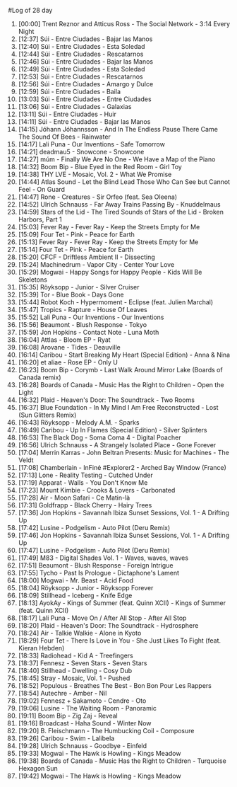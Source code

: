 #Log of 28 day

1. [00:00] Trent Reznor and Atticus Ross - The Social Network - 3:14 Every Night
1. [12:37] Súi - Entre Ciudades - Bajar las Manos
1. [12:40] Súi - Entre Ciudades - Esta Soledad
1. [12:44] Súi - Entre Ciudades - Rescatarnos
1. [12:46] Súi - Entre Ciudades - Bajar las Manos
1. [12:49] Súi - Entre Ciudades - Esta Soledad
1. [12:53] Súi - Entre Ciudades - Rescatarnos
1. [12:56] Súi - Entre Ciudades - Amargo y Dulce
1. [12:59] Súi - Entre Ciudades - Baila
1. [13:03] Súi - Entre Ciudades - Entre Ciudades
1. [13:06] Súi - Entre Ciudades - Galaxias
1. [13:11] Súi - Entre Ciudades - Huir
1. [14:11] Súi - Entre Ciudades - Bajar las Manos
1. [14:15] Jóhann Jóhannsson - And In The Endless Pause There Came The Sound Of Bees - Rainwater
1. [14:17] Lali Puna - Our Inventions - Safe Tomorrow
1. [14:21] deadmau5 - Snowcone - Snowcone
1. [14:27] múm - Finally We Are No One - We Have a Map of the Piano
1. [14:32] Boom Bip - Blue Eyed in the Red Room - Girl Toy
1. [14:38] THY LVE - Mosaic, Vol. 2 - What We Promise
1. [14:44] Atlas Sound - Let the Blind Lead Those Who Can See but Cannot Feel - On Guard
1. [14:47] Rone - Creatures - Sir Orfeo (feat. Sea Oleena)
1. [14:52] Ulrich Schnauss - Far Away Trains Passing By - Knuddelmaus
1. [14:59] Stars of the Lid - The Tired Sounds of Stars of the Lid - Broken Harbors, Part 1
1. [15:03] Fever Ray - Fever Ray - Keep the Streets Empty for Me
1. [15:09] Four Tet - Pink - Peace for Earth
1. [15:13] Fever Ray - Fever Ray - Keep the Streets Empty for Me
1. [15:14] Four Tet - Pink - Peace for Earth
1. [15:20] CFCF - Driftless Ambient II - Dissecting
1. [15:24] Machinedrum - Vapor City - Center Your Love
1. [15:29] Mogwai - Happy Songs for Happy People - Kids Will Be Skeletons
1. [15:35] Röyksopp - Junior - Silver Cruiser
1. [15:39] Tor - Blue Book - Days Gone
1. [15:44] Robot Koch - Hypermoment - Eclipse (feat. Julien Marchal)
1. [15:47] Tropics - Rapture - House Of Leaves
1. [15:52] Lali Puna - Our Inventions - Our Inventions
1. [15:56] Beaumont - Blush Response - Tokyo
1. [15:59] Jon Hopkins - Contact Note - Luna Moth
1. [16:04] Attlas - Bloom EP - Ryat
1. [16:08] Arovane - Tides - Deauville
1. [16:14] Caribou - Start Breaking My Heart (Special Edition) - Anna & Nina
1. [16:20] et aliae - Rose EP - Only U
1. [16:23] Boom Bip - Corymb - Last Walk Around Mirror Lake (Boards of Canada remix)
1. [16:28] Boards of Canada - Music Has the Right to Children - Open the Light
1. [16:32] Plaid - Heaven's Door: The Soundtrack - Two Rooms
1. [16:37] Blue Foundation - In My Mind I Am Free Reconstructed - Lost (Sun Glitters Remix)
1. [16:43] Röyksopp - Melody A.M. - Sparks
1. [16:49] Caribou - Up In Flames (Special Edition) - Silver Splinters
1. [16:53] The Black Dog - Soma Coma 4 - Digital Poacher
1. [16:56] Ulrich Schnauss - A Strangely Isolated Place - Gone Forever
1. [17:04] Merrin Karras - John Beltran Presents: Music for Machines - The Veldt
1. [17:08] Chamberlain - InFiné #Explorer2 - Arched Bay Window (France)
1. [17:13] Lone - Reality Testing - Cutched Under
1. [17:19] Apparat - Walls - You Don't Know Me
1. [17:23] Mount Kimbie - Crooks & Lovers - Carbonated
1. [17:28] Air - Moon Safari - Ce Matin-là
1. [17:31] Goldfrapp - Black Cherry - Hairy Trees
1. [17:36] Jon Hopkins - Savannah Ibiza Sunset Sessions, Vol. 1 - A Drifting Up
1. [17:42] Lusine - Podgelism - Auto Pilot (Deru Remix)
1. [17:46] Jon Hopkins - Savannah Ibiza Sunset Sessions, Vol. 1 - A Drifting Up
1. [17:47] Lusine - Podgelism - Auto Pilot (Deru Remix)
1. [17:49] M83 - Digital Shades Vol. 1 - Waves, waves, waves
1. [17:51] Beaumont - Blush Response - Foreign Intrigue
1. [17:55] Tycho - Past Is Prologue - Dictaphone's Lament
1. [18:00] Mogwai - Mr. Beast - Acid Food
1. [18:04] Röyksopp - Junior - Röyksopp Forever
1. [18:09] Stillhead - Iceberg - Knife Edge
1. [18:13] AyokAy - Kings of Summer (feat. Quinn XCII) - Kings of Summer (feat. Quinn XCII)
1. [18:17] Lali Puna - Move On / After All Stop - After All Stop
1. [18:20] Plaid - Heaven's Door: The Soundtrack - Hydrosphere
1. [18:24] Air - Talkie Walkie - Alone in Kyoto
1. [18:29] Four Tet - There Is Love in You - She Just Likes To Fight (feat. Kieran Hebden)
1. [18:33] Radiohead - Kid A - Treefingers
1. [18:37] Fennesz - Seven Stars - Seven Stars
1. [18:40] Stillhead - Dwelling - Cosy Dub
1. [18:45] Stray - Mosaic, Vol. 1 - Pushed
1. [18:52] Populous - Breathes The Best - Bon Bon Pour Les Rappers
1. [18:54] Autechre - Amber - Nil
1. [19:02] Fennesz + Sakamoto - Cendre - Oto
1. [19:06] Lusine - The Waiting Room - Panoramic
1. [19:11] Boom Bip - Zig Zaj - Reveal
1. [19:16] Broadcast - Haha Sound - Winter Now
1. [19:20] B. Fleischmann - The Humbucking Coil - Composure
1. [19:26] Caribou - Swim - Lalibela
1. [19:28] Ulrich Schnauss - Goodbye - Einfeld
1. [19:33] Mogwai - The Hawk is Howling - Kings Meadow
1. [19:38] Boards of Canada - Music Has the Right to Children - Turquoise Hexagon Sun
1. [19:42] Mogwai - The Hawk is Howling - Kings Meadow
